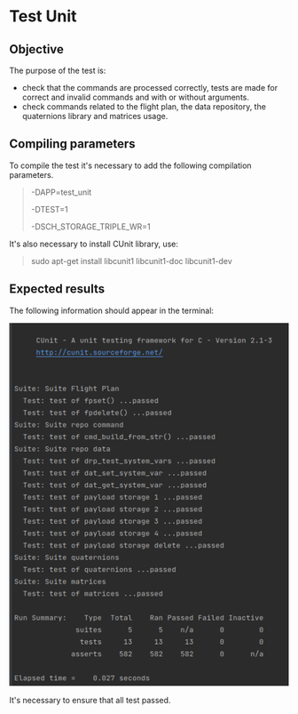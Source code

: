 # Test Unit

## Objective

The purpose of the test is:
- check that the commands are processed correctly, tests are made for correct 
and invalid commands and with or without arguments.
- check commands related to the flight plan, the data repository, the quaternions 
library and matrices usage.

## Compiling parameters

To compile the test it's necessary to add the following compilation parameters.

>-DAPP=test_unit
>
>-DTEST=1
> 
>-DSCH_STORAGE_TRIPLE_WR=1

It's also necessary to install CUnit library, use:

> sudo apt-get install libcunit1 libcunit1-doc libcunit1-dev

## Expected results

The following information should appear in the terminal:

![Test Unit result](test_unit_result.png)

It's necessary to ensure that all test passed.